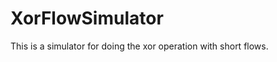 XorFlowSimulator
================

This is a simulator for doing the xor operation with short flows.
